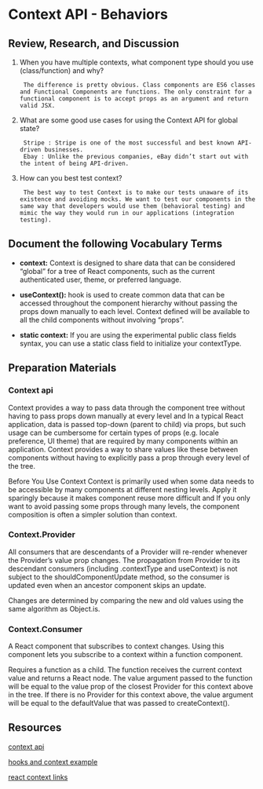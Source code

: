 # Context API - Behaviors
>
## Review, Research, and Discussion

1. When you have multiple contexts, what component type should you use (class/function) and why?

        The difference is pretty obvious. Class components are ES6 classes and Functional Components are functions. The only constraint for a functional component is to accept props as an argument and return valid JSX.

2. What are some good use cases for using the Context API for global state?

        Stripe : Stripe is one of the most successful and best known API-driven businesses.
        Ebay : Unlike the previous companies, eBay didn’t start out with the intent of being API-driven.

3. How can you best test context?

        The best way to test Context is to make our tests unaware of its existence and avoiding mocks. We want to test our components in the same way that developers would use them (behavioral testing) and mimic the way they would run in our applications (integration testing).

## Document the following Vocabulary Terms

* **context:** Context is designed to share data that can be considered “global” for a tree of React components, such as the current authenticated user, theme, or preferred language.

* **useContext():** hook is used to create common data that can be accessed throughout the component hierarchy without passing the props down manually to each level. Context defined will be available to all the child components without involving “props”.

* **static context:** If you are using the experimental public class fields syntax, you can use a static class field to initialize your contextType.

## Preparation Materials

### Context api

Context provides a way to pass data through the component tree without having to pass props down manually at every level and In a typical React application, data is passed top-down (parent to child) via props, but such usage can be cumbersome for certain types of props (e.g. locale preference, UI theme) that are required by many components within an application. Context provides a way to share values like these between components without having to explicitly pass a prop through every level of the tree.

Before You Use Context Context is primarily used when some data needs to be accessible by many components at different nesting levels. Apply it sparingly because it makes component reuse more difficult and If you only want to avoid passing some props through many levels, the component composition is often a simpler solution than context.

### Context.Provider

All consumers that are descendants of a Provider will re-render whenever the Provider’s value prop changes. The propagation from Provider to its descendant consumers (including .contextType and useContext) is not subject to the shouldComponentUpdate method, so the consumer is updated even when an ancestor component skips an update.

Changes are determined by comparing the new and old values using the same algorithm as Object.is.

### Context.Consumer

A React component that subscribes to context changes. Using this component lets you subscribe to a context within a function component.

Requires a function as a child. The function receives the current context value and returns a React node. The value argument passed to the function will be equal to the value prop of the closest Provider for this context above in the tree. If there is no Provider for this context above, the value argument will be equal to the defaultValue that was passed to createContext().

## Resources

[context api](https://reactjs.org/docs/context.html)

[hooks and context example](https://medium.com/swlh/snackbars-in-react-an-exercise-in-hooks-and-context-299b43fd2a2b)

[react context links](https://github.com/diegohaz/awesome-react-context)
